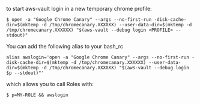 to start aws-vault login in a new temporary chrome profile:

` $ open -a "Google Chrome Canary" --args --no-first-run -disk-cache-dir=$(mktemp -d /tmp/chromecanary.XXXXXX) --user-data-dir=$(mktemp -d /tmp/chromecanary.XXXXXX) "$(aws-vault --debug login <PROFILE> --stdout)" `


You can add the following alias to your bash_rc

` alias awslogin='open -a "Google Chrome Canary" --args --no-first-run -disk-cache-dir=$(mktemp -d /tmp/chromecanary.XXXXXX) --user-data-dir=$(mktemp -d /tmp/chromecanary.XXXXXX) "$(aws-vault --debug login $p --stdout)"' `

which allows you to call Roles with:

`$ p=MY-ROLE && awslogin`
